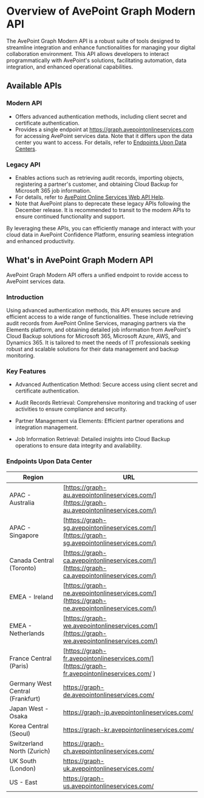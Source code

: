 # Overview of AvePoint Graph Modern API

The AvePoint Graph Modern API is a robust suite of tools designed to streamline integration and enhance functionalities for managing your digital collaboration environment. This API allows developers to interact programmatically with AvePoint's solutions, facilitating automation, data integration, and enhanced operational capabilities.  

## Available APIs  

### Modern API  

- Offers advanced authentication methods, including client secret and certificate authentication.  
- Provides a single endpoint at https://graph.avepointonlineservices.com for accessing AvePoint services data. Note that it differs upon the data center you want to access. For details, refer to [Endpoints Upon Data Centers](#endpoints-upon-data-center).

### Legacy API  

- Enables actions such as retrieving audit records, importing objects, registering a partner's customer, and obtaining Cloud Backup for Microsoft 365 job information.  
- For details, refer to [AvePoint Online Services Web API Help](https://avepointcdn.azureedge.net/assets/webhelp/avepoint-online-services-api/index.htm). 
- Note that AvePoint plans to deprecate these legacy APIs following the December release. It is recommended to transit to the modern APIs to ensure continued functionality and support.  

By leveraging these APIs, you can efficiently manage and interact with your cloud data in AvePoint Confidence Platform, ensuring seamless integration and enhanced productivity.  

## What's in AvePoint Graph Modern API

AvePoint Graph Modern API offers a unified endpoint to rovide access to AvePoint services data.

### Introduction

Using advanced authentication methods, this API ensures secure and efficient access to a wide range of functionalities. These include retrieving audit records from AvePoint Online Services, managing partners via the Elements platform, and obtaining detailed job information from AvePoint's Cloud Backup solutions for Microsoft 365, Microsoft Azure, AWS, and Dynamics 365. It is tailored to meet the needs of IT professionals seeking robust and scalable solutions for their data management and backup monitoring.  

### Key Features

- Advanced Authentication Method: Secure access using client secret and certificate authentication.  

- Audit Records Retrieval: Comprehensive monitoring and tracking of user activities to ensure compliance and security.  

- Partner Management via Elements: Efficient partner operations and integration management.

- Job Information Retrieval: Detailed insights into Cloud Backup operations to ensure data integrity and availability.  

### Endpoints Upon Data Center

| Region                    | URL                                 |
|------------------------------|---------------------------------|
| APAC - Australia          | [https://graph-au.avepointonlineservices.com/](https://graph-au.avepointonlineservices.com/) |
| APAC - Singapore                    | [https://graph-sg.avepointonlineservices.com/](https://graph-sg.avepointonlineservices.com/) |
| Canada Central (Toronto)            | [https://graph-ca.avepointonlineservices.com/](https://graph-ca.avepointonlineservices.com/) |
| EMEA - Ireland                      | [https://graph-ne.avepointonlineservices.com/](https://graph-ne.avepointonlineservices.com/) |
| EMEA - Netherlands                  | [https://graph-we.avepointonlineservices.com/](https://graph-we.avepointonlineservices.com/) |
| France Central (Paris)              | [https://graph-fr.avepointonlineservices.com/](https://graph-fr.avepointonlineservices.com/ ) |
| Germany West Central (Frankfurt)    | [https://graph-de.avepointonlineservices.com/ ](https://graph-de.avepointonlineservices.com/ ) |
| Japan West - Osaka                  | [https://graph-jp.avepointonlineservices.com/ ](https://graph-jp.avepointonlineservices.com/ ) |
| Korea Central (Seoul)               | [https://graph-kr.avepointonlineservices.com/ ](https://graph-kr.avepointonlineservices.com/ ) |
| Switzerland North (Zurich)          | [https://graph-ch.avepointonlineservices.com/ ](https://graph-ch.avepointonlineservices.com/ ) |
| UK South (London)                   | [https://graph-uk.avepointonlineservices.com/ ](https://graph-uk.avepointonlineservices.com/ ) |
| US - East                           | [https://graph-us.avepointonlineservices.com/ ](https://graph-us.avepointonlineservices.com/ ) |